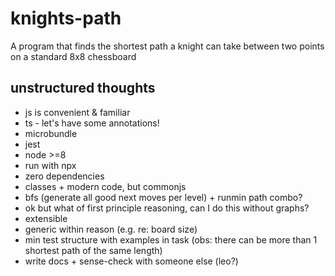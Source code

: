 # knights-path

A program that finds the shortest path a knight can take between two points on a standard 8x8 chessboard

## unstructured thoughts

- js is convenient & familiar
- ts - let's have some annotations!
- microbundle
- jest
- node >=8
- run with npx
- zero dependencies
- classes + modern code, but commonjs
- bfs (generate all good next moves per level) + runmin path combo?
- ok but what of first principle reasoning, can I do this without graphs?
- extensible
- generic within reason (e.g. re: board size)
- min test structure with examples in task (obs: there can be more than 1 shortest path of the same length)
- write docs + sense-check with someone else (leo?)
